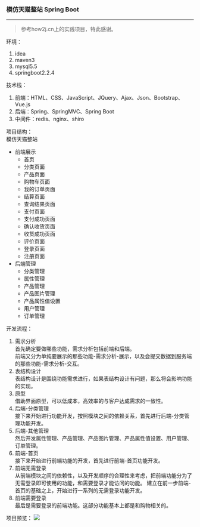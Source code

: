 ### 模仿天猫整站 Spring Boot
---
> 参考how2j.cn上的实践项目，特此感谢。

环境：
1. idea
2. maven3
3. mysql5.5
4. springboot2.2.4

技术栈：
1. 前端：HTML、CSS、JavaScript、JQuery、Ajax、Json、Bootstrap、Vue.js
2. 后端：Spring、SpringMVC、Spring Boot
3. 中间件：redis、nginx、shiro

项目结构：<br/>
模仿天猫整站
- 前端展示
    - 首页
    - 分类页面
    - 产品页面
    - 购物车页面
    - 我的订单页面
    - 结算页面
    - 查询结果页面
    - 支付页面
    - 支付成功页面
    - 确认收货页面
    - 收货成功页面
    - 评价页面
    - 登录页面
    - 注册页面
- 后端管理
    - 分类管理
    - 属性管理
    - 产品管理
    - 产品图片管理
    - 产品属性值设置
    - 用户管理
    - 订单管理
    
开发流程：
1. 需求分析<br/>
首先确定要做哪些功能，需求分析包括前端和后端。<br/>
前端又分为单纯要展示的那些功能-需求分析-展示，以及会提交数据到服务端的那些功能-需求分析-交互。
2. 表结构设计<br/>
表结构设计是围绕功能需求进行，如果表结构设计有问题，那么将会影响功能的实现。
3. 原型<br/>
借助界面原型，可以低成本，高效率的与客户达成需求的一致性。
4. 后端-分类管理<br/>
接下来开始进行功能开发，按照模块之间的依赖关系，首先进行后端-分类管理功能开发。
5. 后端-其他管理<br/>
然后开发属性管理、产品管理、产品图片管理、产品属性值设置、用户管理、订单管理。
6. 前端-首页<br/>
接下来开始进行前端功能的开发，首先进行前端-首页功能开发。
7. 前端无需登录<br/>
从前端模块之间的依赖性，以及开发顺序的合理性来考虑，把前端功能分为了无需登录即可使用的功能，和需要登录才能访问的功能。 建立在前一步前端-首页的基础之上，开始进行一系列的无需登录功能开发。
8. 前端需要登录<br/>
最后是需要登录的前端功能。这部分功能基本上都是和购物相关的。

项目预览：
![](https://s1.ax1x.com/2020/09/23/wjSLbn.png)